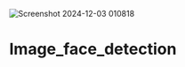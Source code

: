 ![Screenshot 2024-12-03 010818](https://github.com/user-attachments/assets/47f82f61-7c10-4a47-905c-78fc448a22c6)

# Image_face_detection
